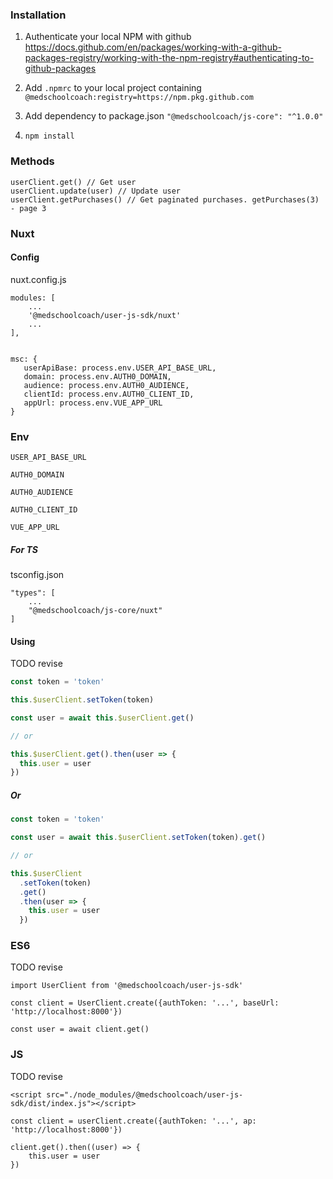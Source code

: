 ### Installation

1. Authenticate your local NPM with github
   https://docs.github.com/en/packages/working-with-a-github-packages-registry/working-with-the-npm-registry#authenticating-to-github-packages
2. Add `.npmrc` to your local project containing
   `@medschoolcoach:registry=https://npm.pkg.github.com`

3. Add dependency to package.json `"@medschoolcoach/js-core": "^1.0.0"`
4. `npm install`

### Methods

```
userClient.get() // Get user
userClient.update(user) // Update user
userClient.getPurchases() // Get paginated purchases. getPurchases(3) - page 3
```

### Nuxt

#### Config

nuxt.config.js

```
modules: [
    ...
    '@medschoolcoach/user-js-sdk/nuxt'
    ...
],


msc: {
   userApiBase: process.env.USER_API_BASE_URL,
   domain: process.env.AUTH0_DOMAIN,
   audience: process.env.AUTH0_AUDIENCE,
   clientId: process.env.AUTH0_CLIENT_ID,
   appUrl: process.env.VUE_APP_URL
}

```

### Env

`USER_API_BASE_URL`

`AUTH0_DOMAIN`

`AUTH0_AUDIENCE`

`AUTH0_CLIENT_ID`

`VUE_APP_URL`

##### For TS

tsconfig.json

```
"types": [
    ...
    "@medschoolcoach/js-core/nuxt"
]
```

#### Using

TODO revise

```js
const token = 'token'

this.$userClient.setToken(token)

const user = await this.$userClient.get()

// or

this.$userClient.get().then(user => {
  this.user = user
})
```

##### Or

```js
const token = 'token'

const user = await this.$userClient.setToken(token).get()

// or

this.$userClient
  .setToken(token)
  .get()
  .then(user => {
    this.user = user
  })
```

### ES6

TODO revise

```
import UserClient from '@medschoolcoach/user-js-sdk'

const client = UserClient.create({authToken: '...', baseUrl: 'http://localhost:8000'})

const user = await client.get()
```

### JS

TODO revise

```
<script src="./node_modules/@medschoolcoach/user-js-sdk/dist/index.js"></script>

const client = userClient.create({authToken: '...', ap: 'http://localhost:8000'})

client.get().then((user) => {
    this.user = user
})
```
